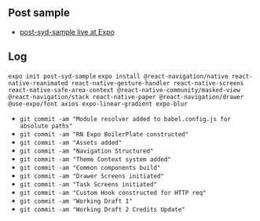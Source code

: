 ## Post sample

- [post-syd-sample live at Expo](https://expo.io/@mgunsd/post-syd-demo)

## Log

`expo init post-syd-sample`
`expo install @react-navigation/native react-native-reanimated react-native-gesture-handler react-native-screens react-native-safe-area-context @react-native-community/masked-view @react-navigation/stack react-native-paper @react-navigation/drawer @use-expo/font axios expo-linear-gradient expo-blur`

- `git commit -am "Module resolver added to babel.config.js for absolute paths"`
- `git commit -am "RN Expo BoilerPlate constructed"`
- `git commit -am "Assets added"`
- `git commit -am "Navigation Structured"`
- `git commit -am "Theme Context system added"`
- `git commit -am "Common components build"`
- `git commit -am "Drawer Screens initiated"`
- `git commit -am "Task Screens initiated"`
- `git commit -am "Custom Hook constructed for HTTP req"`
- `git commit -am "Working Draft 1"`
- `git commit -am "Working Draft 2 Credits Update"`
